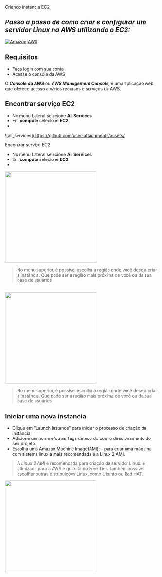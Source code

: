  Criando instancia EC2
## _Passo a passo de como criar e configurar um servidor Linux na AWS utilizando o EC2:_

[![Amazon|AWS](https://img.icons8.com/?size=100&id=33039&format=png&color=000000)](https://aws.amazon.com/)


## Requisitos

- Faça login com sua conta
- Acesse o console da AWS

O ___Console da AWS___  ou  ___AWS Management Console___, é uma aplicação web que oferece acesso a vários recursos e serviços da AWS.

## Encontrar serviço EC2
- No menu Lateral selecione __All Services__
- Em **compute** selecione **EC2**
- 
![all_services](https://github.com/user-attachments/assets/

 Encontrar serviço EC2
- No menu Lateral selecione __All Services__
- Em **compute** selecione **EC2**
- 
<div><img src="https://github.com/user-attachments/assets/b8c1904c-83c8-4d2a-be1a-b2ba163ecf6f" width="300"/></div>

> No menu superior, é possível escolha a região onde você deseja criar a instância. Que pode ser a região mais próxima de você ou da sua base de usuários


<br>
<div><img src="https://github.com/user-attachments/assets/4fb2a210-5a75-4f07-90ba-3957b2071637" width="300"/></div>

> No menu superior, é possível escolha a região onde você deseja criar a instância. Que pode ser a região mais próxima de você ou da sua base de usuários


## Iniciar uma nova instancia 
  - Clique em "Launch Instance" para iniciar o processo de criação da instância;
  - Adicione um nome e/ou as Tags de acordo com o direcionamento do seu projeto.
  - Escolha uma Amazon Machine Image(AMI):
        - para criar uma máquina com sistema linux a mais recomendada é a Linux 2 AMI.
> A _Linux 2 AMI_ é recomendada para criação de servidor Linux. é otimizada para a AWS e gratuita no Free Tier. 
> Também possível escolher outras distribuições Linux, como Ubunto ou Red HAT.

<div><img src="https://github.com/user-attachments/assets/e2e4ca27-9d12-4def-98e3-7bef05689f5c" width="300"/></div>
